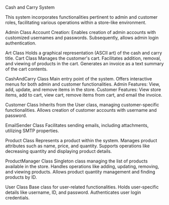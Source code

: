 Cash and Carry System

This system incorporates functionalities pertinent to admin and customer roles, facilitating various operations within a store-like environment.

Admin Class
Account Creation:
Enables creation of admin accounts with customized usernames and passwords.
Subsequently, allows admin login authentication.

Art Class
Holds a graphical representation (ASCII art) of the cash and carry title.
Cart Class
Manages the customer's cart.
Facilitates addition, removal, and viewing of products in the cart.
Generates an invoice as a text summary of the cart contents.

CashAndCarry Class
Main entry point of the system.
Offers interactive menus for both admin and customer functionalities.
Admin Features:
View, add, update, and remove items in the store.
Customer Features:
View store items, add to cart, view cart, remove items from cart, and email the invoice.

Customer Class
Inherits from the User class, managing customer-specific functionalities.
Allows creation of customer accounts with username and password.

EmailSender Class
Facilitates sending emails, including attachments, utilizing SMTP properties.

Product Class
Represents a product within the system.
Manages product attributes such as name, price, and quantity.
Supports operations like decreasing quantity and displaying product details.

ProductManager Class
Singleton class managing the list of products available in the store.
Handles operations like adding, updating, removing, and viewing products.
Allows product quantity management and finding products by ID.

User Class
Base class for user-related functionalities.
Holds user-specific details like username, ID, and password.
Authenticates user login credentials.
